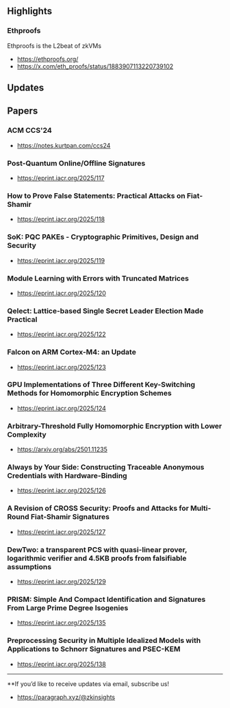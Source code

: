 ## Highlights

### Ethproofs 
Ethproofs is the L2beat of zkVMs
- <https://ethproofs.org/>
- <https://x.com/eth_proofs/status/1883907113220739102>

## Updates

## Papers
### ACM CCS'24
- <https://notes.kurtpan.com/ccs24>
### Post-Quantum Online/Offline Signatures
- <https://eprint.iacr.org/2025/117>
### How to Prove False Statements: Practical Attacks on Fiat-Shamir
- <https://eprint.iacr.org/2025/118>
### SoK: PQC PAKEs - Cryptographic Primitives, Design and Security
- <https://eprint.iacr.org/2025/119>
### Module Learning with Errors with Truncated Matrices
- <https://eprint.iacr.org/2025/120>
### Qelect: Lattice-based Single Secret Leader Election Made Practical
- <https://eprint.iacr.org/2025/122>
### Falcon on ARM Cortex-M4: an Update
- <https://eprint.iacr.org/2025/123>
### GPU Implementations of Three Different Key-Switching Methods for Homomorphic Encryption Schemes
- <https://eprint.iacr.org/2025/124>
### Arbitrary-Threshold Fully Homomorphic Encryption with Lower Complexity
- <https://arxiv.org/abs/2501.11235>
### Always by Your Side: Constructing Traceable Anonymous Credentials with Hardware-Binding
- <https://eprint.iacr.org/2025/126>
### A Revision of CROSS Security: Proofs and Attacks for Multi-Round Fiat-Shamir Signatures
- <https://eprint.iacr.org/2025/127>
### DewTwo: a transparent PCS with quasi-linear prover, logarithmic verifier and 4.5KB proofs from falsifiable assumptions
- <https://eprint.iacr.org/2025/129>
### PRISM: Simple And Compact Identification and Signatures From Large Prime Degree Isogenies
- <https://eprint.iacr.org/2025/135>
### Preprocessing Security in Multiple Idealized Models with Applications to Schnorr Signatures and PSEC-KEM
- <https://eprint.iacr.org/2025/138>


---
**If you’d like to receive updates via email, subscribe us!

- <https://paragraph.xyz/@zkinsights>
